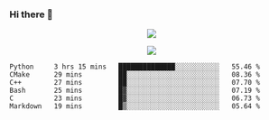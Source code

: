 ### Hi there 👋

<!--
**SuuTTT/SuuTTT** is a ✨ _special_ ✨ repository because its `README.md` (this file) appears on your GitHub profile.

Here are some ideas to get you started:

- 🔭 I’m currently working on ...
- 🌱 I’m currently learning ...
- 👯 I’m looking to collaborate on ...
- 🤔 I’m looking for help with ...
- 💬 Ask me about ...
- 📫 How to reach me: ...
- 😄 Pronouns: ...
- ⚡ Fun fact: ...
-->

<div align='center'>
    <p align='center'>
        <img src='https://github-readme-stats.vercel.app/api?line_height=27&username=SuuTTT&show_icons=true&theme=solarized-light'/>
    </p>
</div>    
<div align='center'>  
    <p align='center'>
        <img src='https://github-readme-stats.vercel.app/api/wakatime?username=SuuTTT&theme=solarized-light'/>
    </p>
    
</div>  

<!--START_SECTION:waka-->

```text
Python     3 hrs 15 mins   ██████████████░░░░░░░░░░░   55.46 %
CMake      29 mins         ██░░░░░░░░░░░░░░░░░░░░░░░   08.36 %
C++        27 mins         ██░░░░░░░░░░░░░░░░░░░░░░░   07.70 %
Bash       25 mins         █▓░░░░░░░░░░░░░░░░░░░░░░░   07.19 %
C          23 mins         █▓░░░░░░░░░░░░░░░░░░░░░░░   06.73 %
Markdown   19 mins         █▒░░░░░░░░░░░░░░░░░░░░░░░   05.64 %
```

<!--END_SECTION:waka-->
